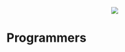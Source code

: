 <div align=center>
	<img src="https://capsule-render.vercel.app/api?type=waving&color=auto&height=200&section=header&text=Algorithm&fontSize=90" />
</div>

# Programmers
